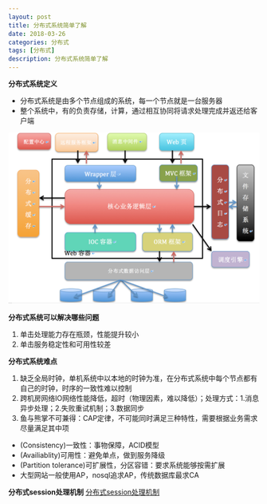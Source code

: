 ```yaml
---
layout: post
title: 分布式系统简单了解
date: 2018-03-26
categories: 分布式
tags: [分布式]
description: 分布式系统简单了解
---
```


**分布式系统定义**
- 分布式系统是由多个节点组成的系统，每一个节点就是一台服务器
- 整个系统中，有的负责存储，计算，通过相互协同将请求处理完成并返还给客户端

![分布式系统架构](/images/soa.png)

**分布式系统可以解决哪些问题**
1. 单击处理能力存在瓶颈，性能提升较小
2. 单击服务稳定性和可用性较差

**分布式系统难点**
1. 缺乏全局时钟，单机系统中以本地的时钟为准，在分布式系统中每个节点都有自己的时钟，时序的一致性难以控制
2. 跨机房网络IO网络性能降低，超时（物理因素，难以降低）；处理方式：1.消息异步处理；2.失败重试机制；3.数据同步
3. 鱼与熊掌不可兼得：CAP定律，不可能同时满足三种特性，需要根据业务需求尽量满足其中项
- (Consistency)一致性：事物保障，ACID模型
- (Availiablity)可用性：避免单点，做到服务降级
- (Partition tolerance)可扩展性，分区容错：要求系统能够按需扩展
- 大型网站一般使用AP，nosql追求AP，传统数据库最求CA    

**分布式session处理机制**
[分布式session处理机制](2018-03-15-git.md)







